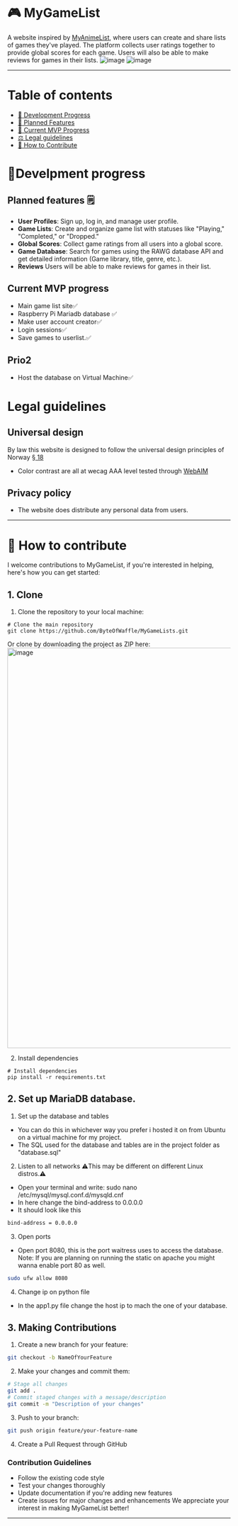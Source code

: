 # 🎮 MyGameList

A website inspired by [MyAnimeList](https://myanimelist.net), where users can create and share lists of games they've played. The platform collects user ratings together to provide global scores for each game. Users will also be able to make reviews for games in their lists.
![image](https://github.com/user-attachments/assets/5e61558e-d315-4023-a7dc-22d9420a50cf)
![image](https://github.com/user-attachments/assets/b73b73ab-b8c4-4a7b-b0ae-0aa999320785)

---
# Table of contents 
- [📝 Development Progress](#-development-progress)
- [🧩 Planned Features](#planned-features-️)
- [🚧 Current MVP Progress](#current-mvp-progress)
- [⚖️ Legal guidelines](#Legal-guidelines)
- [🤝 How to Contribute](#privacy-policy)

# 📝Develpment progress 

## Planned features 🗒️

- **User Profiles**: Sign up, log in, and manage user profile.
- **Game Lists**: Create and organize game list with statuses like "Playing," "Completed," or "Dropped."
- **Global Scores**: Collect game ratings from all users into a global score.
- **Game Database**: Search for games using the RAWG database API and get detailed information (Game library, title, genre, etc.).
- **Reviews** Users will be able to make reviews for games in their list.


## Current MVP progress
- Main game list site✅
- Raspberry Pi Mariadb database ✅
- Make user account creator✅
- Login sessions✅
- Save games to userlist.✅
## Prio2
- Host the database on Virtual Machine✅
# Legal guidelines
## Universal design
By law this website is designed to follow the universal design principles of Norway [§ 18](https://lovdata.no/lov/2017-06-16-51/§18)
- Color contrast are all at wecag AAA level tested through [WebAIM](https://webaim.org/resources/contrastchecker/)

## Privacy policy
- The website does distribute any personal data from users.

---

# 🤝 How to contribute
I welcome contributions to MyGameList, if you're interested in helping, here's how you can get started:

## 1. Clone
1. Clone the repository to your local machine:
```
# Clone the main repository
git clone https://github.com/ByteOfWaffle/MyGameLists.git
```
Or clone by downloading the project as ZIP here:<img width="904" alt="image" src="https://github.com/user-attachments/assets/582e567c-d52f-4688-a6f2-8328bf159226" />

2. Install dependencies
```
# Install dependencies
pip install -r requirements.txt
```

## 2. Set up MariaDB database.
1. Set up the database and tables
- You can do this in whichever way you prefer i hosted it on from Ubuntu on a virtual machine for my project.
- The SQL used for the database and tables are in the project folder as "database.sql"

2. Listen to all networks 
⚠️This may be different on different Linux distros.⚠️
- Open your terminal and write: sudo nano /etc/mysql/mysql.conf.d/mysqld.cnf
- In here change the bind-address to 0.0.0.0
- It should look like this
```bash
bind-address = 0.0.0.0
```

3. Open ports
- Open port 8080, this is the port waitress uses to access the database.
Note: If you are planning on running the static on apache you might wanna enable port 80 as well.
```bash
sudo ufw allow 8080
```

4. Change ip on python file
- In the app1.py file change the host ip to mach the one of your database.

## 3. Making Contributions
1. Create a new branch for your feature:
```bash
git checkout -b NameOfYourFeature
```

2. Make your changes and commit them:
```bash
# Stage all changes
git add .
# Commit staged changes with a message/description
git commit -m "Description of your changes"
```

3. Push to your branch:
```bash
git push origin feature/your-feature-name
```

4. Create a Pull Request through GitHub

### Contribution Guidelines
- Follow the existing code style
- Test your changes thoroughly
- Update documentation if you're adding new features
- Create issues for major changes and enhancements
We appreciate your interest in making MyGameList better!

---
